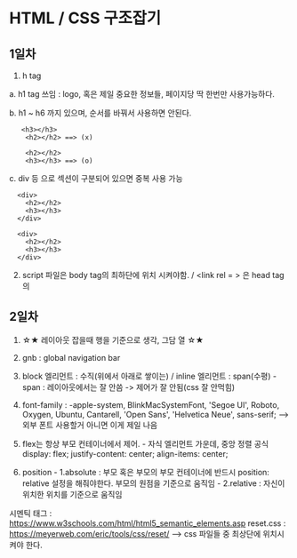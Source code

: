 # HTML / CSS 구조잡기 

## 1일차
1. h tag
  
  a. h1 tag 쓰임 : logo, 혹은 제일 중요한 정보들, 페이지당 딱 한번만 사용가능하다.
  
  b. h1 ~ h6 까지 있으며, 순서를 바꿔서 사용하면 안된다.
  
   ```
      <h3></h3>                   
       <h2></h2> ==> (x)          
       
       <h2></h2>
       <h3></h3> ==> (o)
   ```
      
  c. div 등 으로 섹션이 구분되어 있으면 중복 사용 가능
  
   ```
     <div>
       <h2></h2>
       <h3></h3>
     </div>
     
     <div>
       <h2></h2>
       <h3></h3>
     </div>
  ```
   
2. script 파일은 body tag의 최하단에 위치 시켜야함. / <link rel = > 은 head tag의      

## 2일차
  1. ☆★ 레이아웃 잡을때 행을 기준으로 생각, 그담 열 ☆★
  2. gnb : global navigation bar
  3. block 엘리먼트 : 수직(위에서 아래로 쌓이는) / inline 엘리먼트 : span(수평)
    - span : 레이아웃에서는 잘 안씀 -> 제어가 잘 안됨(css 잘 안먹힘)
  4. font-family : -apple-system, BlinkMacSystemFont, 'Segoe UI', Roboto, Oxygen, Ubuntu, Cantarell,
    'Open Sans', 'Helvetica Neue', sans-serif; 
    --> 외부 폰트 사용할거 아니면 이게 제일 나음
  
  5. flex는 항상 부모 컨테이너에서 제어.
    - 자식 엘리먼트 가운데, 중앙 정렬 공식
      display: flex;
      justify-content: center;
      align-items: center;
      
  6. position 
    - 1.absolute : 부모 혹은 부모의 부모 컨테이너에 반드시 position: relative 설정을 해줘야한다. 부모의 원점을 기준으로 움직임
    - 2.relative : 자신이 위치한 위치를 기준으로 움직임
  
  시멘틱 태그 : https://www.w3schools.com/html/html5_semantic_elements.asp
  reset.css : https://meyerweb.com/eric/tools/css/reset/ --> css 파일들 중 최상단에 위치시켜야 한다. 
